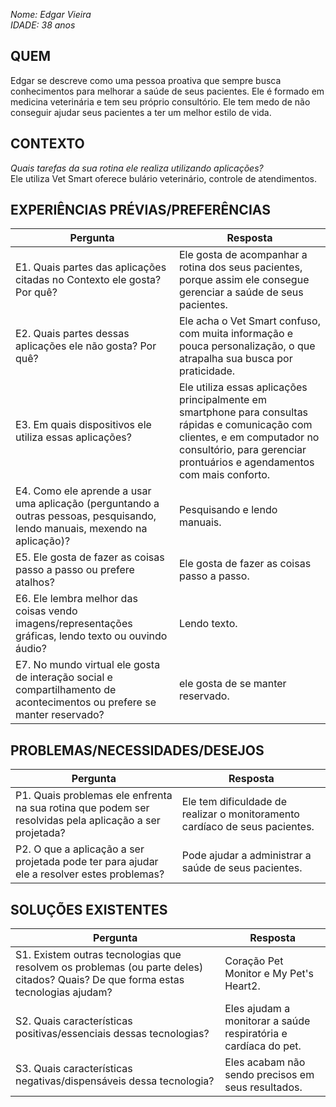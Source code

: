 *Nome: Edgar Vieira*  
*IDADE: 38 anos*
## QUEM
Edgar se descreve como uma pessoa proativa que sempre busca conhecimentos para melhorar a saúde de seus pacientes. Ele é formado em medicina veterinária e tem seu próprio consultório. Ele tem medo de não conseguir ajudar seus pacientes a ter um melhor estilo de vida.

## CONTEXTO
*Quais tarefas da sua rotina ele realiza utilizando aplicações?*  
Ele utiliza Vet Smart oferece bulário veterinário, controle de atendimentos.

## EXPERIÊNCIAS PRÉVIAS/PREFERÊNCIAS
| Pergunta | Resposta |
| -------- | -------- |
| E1. Quais partes das aplicações citadas no Contexto ele gosta? Por quê?| Ele gosta de acompanhar a rotina dos seus pacientes, porque assim ele consegue gerenciar a saúde de seus pacientes.|
| E2. Quais partes dessas aplicações ele não gosta? Por quê?| Ele acha o Vet Smart confuso, com muita informação e pouca personalização, o que atrapalha sua busca por praticidade.|
| E3. Em quais dispositivos ele utiliza essas aplicações?|Ele utiliza essas aplicações principalmente em smartphone para consultas rápidas e comunicação com clientes, e em computador no consultório, para gerenciar prontuários e agendamentos com mais conforto.|
| E4. Como ele aprende a usar uma aplicação (perguntando a outras pessoas, pesquisando, lendo manuais, mexendo na aplicação)?|Pesquisando e lendo manuais.|
| E5. Ele gosta de fazer as coisas passo a passo ou prefere atalhos? | Ele gosta de fazer as coisas passo a passo. |
| E6. Ele lembra melhor das coisas vendo imagens/representações gráficas, lendo texto ou ouvindo áudio?|Lendo texto.|
| E7. No mundo virtual ele gosta de interação social e compartilhamento de acontecimentos ou prefere se manter reservado?|ele gosta de se manter reservado.|

## PROBLEMAS/NECESSIDADES/DESEJOS
| Pergunta | Resposta |
| -------- | -------- |
| P1. Quais problemas ele enfrenta na sua rotina que podem ser resolvidas pela aplicação a ser projetada?|Ele tem dificuldade de realizar o monitoramento cardíaco de seus pacientes.|
| P2. O que a aplicação a ser projetada pode ter para ajudar ele a resolver estes problemas?|Pode ajudar a administrar a saúde de seus pacientes.|

## SOLUÇÕES EXISTENTES
| Pergunta | Resposta |
| -------- | -------- |
| S1. Existem outras tecnologias que resolvem os problemas (ou parte deles) citados? Quais? De que forma estas tecnologias ajudam?|Coração Pet Monitor e My Pet's Heart2.|
| S2. Quais características positivas/essenciais dessas tecnologias?|Eles ajudam a monitorar a saúde respiratória e cardíaca do pet.|
| S3. Quais características negativas/dispensáveis dessa tecnologia?|Eles acabam não sendo precisos em seus resultados.|
